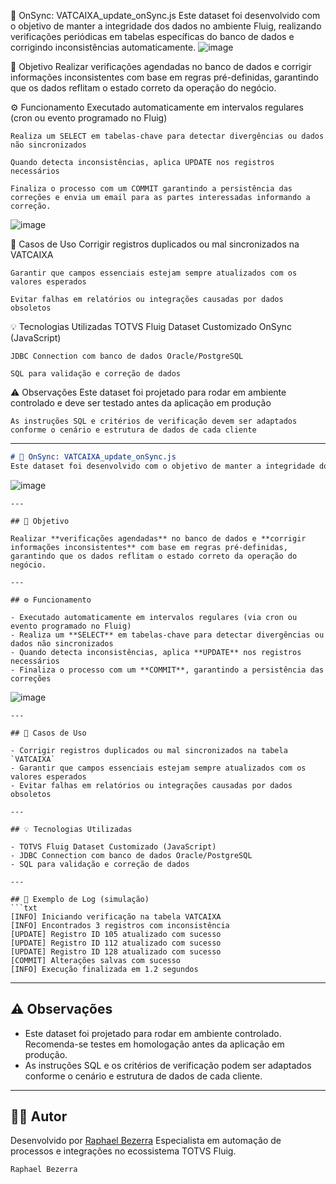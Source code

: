 🔄 OnSync: VATCAIXA_update_onSync.js
Este dataset foi desenvolvido com o objetivo de manter a integridade dos dados no ambiente Fluig, realizando verificações periódicas em tabelas específicas do banco de dados e corrigindo inconsistências automaticamente.
![image](https://github.com/user-attachments/assets/7fc8f2f1-341e-495b-b00d-2893bbf9f0dc)

🎯 Objetivo
Realizar verificações agendadas no banco de dados e corrigir informações inconsistentes com base em regras pré-definidas, garantindo que os dados reflitam o estado correto da operação do negócio.

⚙️ Funcionamento
    Executado automaticamente em intervalos regulares (cron ou evento programado no Fluig)

    Realiza um SELECT em tabelas-chave para detectar divergências ou dados não sincronizados

    Quando detecta inconsistências, aplica UPDATE nos registros necessários

    Finaliza o processo com um COMMIT garantindo a persistência das correções e envia um email para as partes interessadas informando a correção.

![image](https://github.com/user-attachments/assets/f2c24eae-4e2b-409a-8842-e5bb103e516a)

📌 Casos de Uso
    Corrigir registros duplicados ou mal sincronizados na VATCAIXA

    Garantir que campos essenciais estejam sempre atualizados com os valores esperados

    Evitar falhas em relatórios ou integrações causadas por dados obsoletos

💡 Tecnologias Utilizadas
    TOTVS Fluig Dataset Customizado OnSync (JavaScript)

    JDBC Connection com banco de dados Oracle/PostgreSQL

    SQL para validação e correção de dados

⚠️ Observações
    Este dataset foi projetado para rodar em ambiente controlado e deve ser testado antes da aplicação em produção

    As instruções SQL e critérios de verificação devem ser adaptados conforme o cenário e estrutura de dados de cada cliente


------------------------

````markdown
# 🔄 OnSync: VATCAIXA_update_onSync.js
Este dataset foi desenvolvido com o objetivo de manter a integridade dos dados no ambiente Fluig, realizando verificações periódicas em tabelas específicas do banco de dados e corrigindo inconsistências automaticamente.
````
![image](https://github.com/user-attachments/assets/7fc8f2f1-341e-495b-b00d-2893bbf9f0dc)
````
---

## 🎯 Objetivo

Realizar **verificações agendadas** no banco de dados e **corrigir informações inconsistentes** com base em regras pré-definidas, garantindo que os dados reflitam o estado correto da operação do negócio.

---

## ⚙️ Funcionamento

- Executado automaticamente em intervalos regulares (via cron ou evento programado no Fluig)
- Realiza um **SELECT** em tabelas-chave para detectar divergências ou dados não sincronizados
- Quando detecta inconsistências, aplica **UPDATE** nos registros necessários
- Finaliza o processo com um **COMMIT**, garantindo a persistência das correções
````
![image](https://github.com/user-attachments/assets/f2c24eae-4e2b-409a-8842-e5bb103e516a)
````
---

## 📌 Casos de Uso

- Corrigir registros duplicados ou mal sincronizados na tabela `VATCAIXA`
- Garantir que campos essenciais estejam sempre atualizados com os valores esperados
- Evitar falhas em relatórios ou integrações causadas por dados obsoletos

---

## 💡 Tecnologias Utilizadas

- TOTVS Fluig Dataset Customizado (JavaScript)
- JDBC Connection com banco de dados Oracle/PostgreSQL
- SQL para validação e correção de dados

---

## 📝 Exemplo de Log (simulação)
```txt
[INFO] Iniciando verificação na tabela VATCAIXA
[INFO] Encontrados 3 registros com inconsistência
[UPDATE] Registro ID 105 atualizado com sucesso
[UPDATE] Registro ID 112 atualizado com sucesso
[UPDATE] Registro ID 128 atualizado com sucesso
[COMMIT] Alterações salvas com sucesso
[INFO] Execução finalizada em 1.2 segundos
````

---

## ⚠️ Observações
* Este dataset foi projetado para rodar em ambiente controlado. Recomenda-se testes em homologação antes da aplicação em produção.
* As instruções SQL e os critérios de verificação podem ser adaptados conforme o cenário e estrutura de dados de cada cliente.

---

## 👨‍💻 Autor
Desenvolvido por [Raphael Bezerra](https://github.com/devraphaelbezerra)
Especialista em automação de processos e integrações no ecossistema TOTVS Fluig.

```
Raphael Bezerra
```

